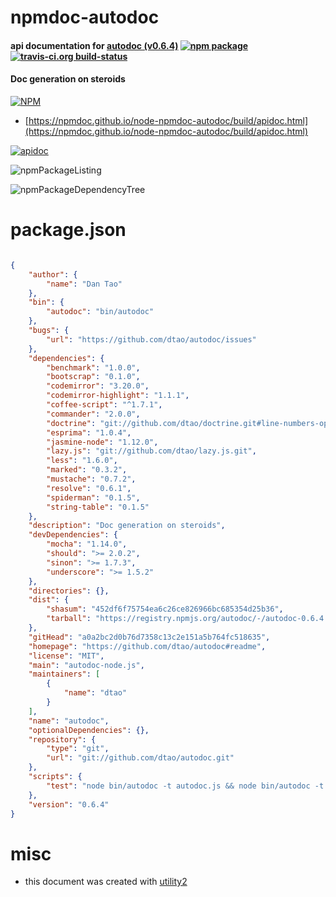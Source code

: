 # npmdoc-autodoc

#### api documentation for  [autodoc (v0.6.4)](https://github.com/dtao/autodoc#readme)  [![npm package](https://img.shields.io/npm/v/npmdoc-autodoc.svg?style=flat-square)](https://www.npmjs.org/package/npmdoc-autodoc) [![travis-ci.org build-status](https://api.travis-ci.org/npmdoc/node-npmdoc-autodoc.svg)](https://travis-ci.org/npmdoc/node-npmdoc-autodoc)

#### Doc generation on steroids

[![NPM](https://nodei.co/npm/autodoc.png?downloads=true&downloadRank=true&stars=true)](https://www.npmjs.com/package/autodoc)

- [https://npmdoc.github.io/node-npmdoc-autodoc/build/apidoc.html](https://npmdoc.github.io/node-npmdoc-autodoc/build/apidoc.html)

[![apidoc](https://npmdoc.github.io/node-npmdoc-autodoc/build/screenCapture.buildCi.browser.%252Ftmp%252Fbuild%252Fapidoc.html.png)](https://npmdoc.github.io/node-npmdoc-autodoc/build/apidoc.html)

![npmPackageListing](https://npmdoc.github.io/node-npmdoc-autodoc/build/screenCapture.npmPackageListing.svg)

![npmPackageDependencyTree](https://npmdoc.github.io/node-npmdoc-autodoc/build/screenCapture.npmPackageDependencyTree.svg)



# package.json

```json

{
    "author": {
        "name": "Dan Tao"
    },
    "bin": {
        "autodoc": "bin/autodoc"
    },
    "bugs": {
        "url": "https://github.com/dtao/autodoc/issues"
    },
    "dependencies": {
        "benchmark": "1.0.0",
        "bootscrap": "0.1.0",
        "codemirror": "3.20.0",
        "codemirror-highlight": "1.1.1",
        "coffee-script": "^1.7.1",
        "commander": "2.0.0",
        "doctrine": "git://github.com/dtao/doctrine.git#line-numbers-option",
        "esprima": "1.0.4",
        "jasmine-node": "1.12.0",
        "lazy.js": "git://github.com/dtao/lazy.js.git",
        "less": "1.6.0",
        "marked": "0.3.2",
        "mustache": "0.7.2",
        "resolve": "0.6.1",
        "spiderman": "0.1.5",
        "string-table": "0.1.5"
    },
    "description": "Doc generation on steroids",
    "devDependencies": {
        "mocha": "1.14.0",
        "should": ">= 2.0.2",
        "sinon": ">= 1.7.3",
        "underscore": ">= 1.5.2"
    },
    "directories": {},
    "dist": {
        "shasum": "452df6f75754ea6c26ce826966bc685354d25b36",
        "tarball": "https://registry.npmjs.org/autodoc/-/autodoc-0.6.4.tgz"
    },
    "gitHead": "a0a2bc2d0b76d7358c13c2e151a5b764fc518635",
    "homepage": "https://github.com/dtao/autodoc#readme",
    "license": "MIT",
    "main": "autodoc-node.js",
    "maintainers": [
        {
            "name": "dtao"
        }
    ],
    "name": "autodoc",
    "optionalDependencies": {},
    "repository": {
        "type": "git",
        "url": "git://github.com/dtao/autodoc.git"
    },
    "scripts": {
        "test": "node bin/autodoc -t autodoc.js && node bin/autodoc -t example/redundant.js && mocha --compilers coffee:coffee-script/register"
    },
    "version": "0.6.4"
}
```



# misc
- this document was created with [utility2](https://github.com/kaizhu256/node-utility2)
